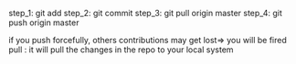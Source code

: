 step_1: git add <filename>
step_2: git commit
step_3: git pull origin master
step_4: git push origin master

if you push forcefully, others contributions may get lost=> you will be fired
pull : it will pull the changes in the repo to your local system